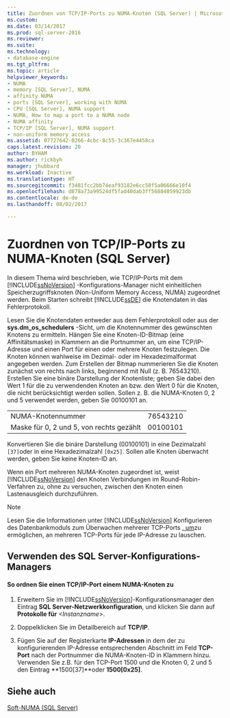```yaml
---
title: Zuordnen von TCP/IP-Ports zu NUMA-Knoten (SQL Server) | Microsoft-Dokumentation
ms.custom: 
ms.date: 03/14/2017
ms.prod: sql-server-2016
ms.reviewer: 
ms.suite: 
ms.technology:
- database-engine
ms.tgt_pltfrm: 
ms.topic: article
helpviewer_keywords:
- NUMA
- memory [SQL Server], NUMA
- affinity NUMA
- ports [SQL Server], working with NUMA
- CPU [SQL Server], NUMA support
- NUMA, How to map a port to a NUMA node
- NUMA affinity
- TCP/IP [SQL Server], NUMA support
- non-uniform memory access
ms.assetid: 07727642-0266-4cbc-8c55-3c367e4458ca
caps.latest.revision: 20
author: BYHAM
ms.author: rickbyh
manager: jhubbard
ms.workload: Inactive
ms.translationtype: HT
ms.sourcegitcommit: f3481fcc2bb74eaf93182e6cc58f5a06666e10f4
ms.openlocfilehash: d878a73a99524df5fad40dab3ff56884059923db
ms.contentlocale: de-de
ms.lasthandoff: 08/02/2017

---
```

# <a name="map-tcp-ip-ports-to-numa-nodes-sql-server"></a>Zuordnen von TCP/IP-Ports zu NUMA-Knoten (SQL Server)
  In diesem Thema wird beschrieben, wie TCP/IP-Ports mit dem [!INCLUDE[ssNoVersion](../../includes/ssnoversion-md.md)] -Konfigurations-Manager nicht einheitlichen Speicherzugriffsknoten (Non-Uniform Memory Access, NUMA) zugeordnet werden. Beim Starten schreibt [!INCLUDE[ssDE](../../includes/ssde-md.md)] die Knotendaten in das Fehlerprotokoll.  
  
 Lesen Sie die Knotendaten entweder aus dem Fehlerprotokoll oder aus der **sys.dm_os_schedulers** -Sicht, um die Knotennummer des gewünschten Knotens zu ermitteln. Hängen Sie eine Knoten-ID-Bitmap (eine Affinitätsmaske) in Klammern an die Portnummer an, um eine TCP/IP-Adresse und einen Port für einen oder mehrere Knoten festzulegen. Die Knoten können wahlweise im Dezimal- oder im Hexadezimalformat angegeben werden. Zum Erstellen der Bitmap nummerieren Sie die Knoten zunächst von rechts nach links, beginnend mit Null (z. B. 76543210). Erstellen Sie eine binäre Darstellung der Knotenliste; geben Sie dabei den Wert 1 für die zu verwendenden Knoten an bzw. den Wert 0 für die Knoten, die nicht berücksichtigt werden sollen. Sollen z. B. die NUMA-Knoten 0, 2 und 5 verwendet werden, geben Sie 00100101 an.  
  
|||  
|-|-|  
|NUMA-Knotennummer|76543210|  
|Maske für 0, 2 und 5, von rechts gezählt|00100101|  
  
 Konvertieren Sie die binäre Darstellung (00100101) in eine Dezimalzahl `[37]`oder in eine Hexadezimalzahl `[0x25]`. Sollen alle Knoten überwacht werden, geben Sie keine Knoten-ID an.  
  
 Wenn ein Port mehreren NUMA-Knoten zugeordnet ist, weist [!INCLUDE[ssNoVersion](../../includes/ssnoversion-md.md)] den Knoten Verbindungen im Round-Robin-Verfahren zu, ohne zu versuchen, zwischen den Knoten einen Lastenausgleich durchzuführen.  
  
> [!NOTE]  
>  Lesen Sie die Informationen unter [!INCLUDE[ssNoVersion](../../includes/ssnoversion-md.md)] Konfigurieren des Datenbankmoduls zum Überwachen mehrerer TCP-Ports [, um](../../database-engine/configure-windows/configure-the-database-engine-to-listen-on-multiple-tcp-ports.md)zu ermöglichen, an mehreren TCP-Ports für jede IP-Adresse zu lauschen.  
  
##  <a name="SSMSProcedure"></a> Verwenden des SQL Server-Konfigurations-Managers  
  
#### <a name="to-map-a-tcpip-port-to-a-numa-node"></a>So ordnen Sie einen TCP/IP-Port einem NUMA-Knoten zu  
  
1.  Erweitern Sie im [!INCLUDE[ssNoVersion](../../includes/ssnoversion-md.md)]-Konfigurationsmanager den Eintrag **SQL Server-Netzwerkkonfiguration**, und klicken Sie dann auf **Protokolle für** *\<Instanzname>*.  
  
2.  Doppelklicken Sie im Detailbereich auf **TCP/IP**.  
  
3.  Fügen Sie auf der Registerkarte **IP-Adressen** in dem der zu konfigurierenden IP-Adresse entsprechenden Abschnitt im Feld **TCP-Port** nach der Portnummer die NUMA-Knoten-ID in Klammern hinzu. Verwenden Sie z.B. für den TCP-Port 1500 und die Knoten 0, 2 und 5 den Eintrag **1500[37]**oder **1500[0x25]**.  
  
## <a name="see-also"></a>Siehe auch  
 [Soft-NUMA &#40;SQL Server&#41;](../../database-engine/configure-windows/soft-numa-sql-server.md)  
  
  

